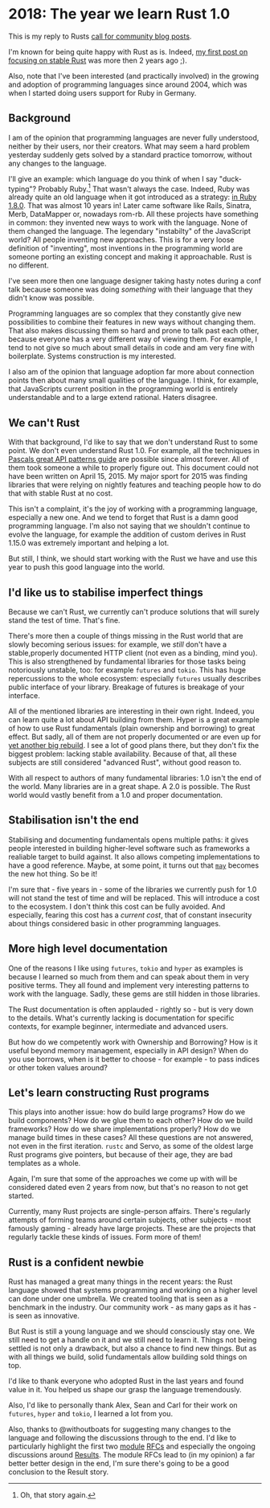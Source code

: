 # 2018: The year we learn Rust 1.0

This is my reply to Rusts [call for community blog posts](https://blog.rust-lang.org/2018/01/03/new-years-rust-a-call-for-community-blogposts.html).

I'm known for being quite happy with Rust as is. Indeed, [my first post on focusing on stable Rust](https://users.rust-lang.org/t/please-avoid-the-cookie-jar/2109) was more then 2 years ago ;).

Also, note that I've been interested (and practically involved) in the growing and adoption of programming languages since around 2004, which was when I started doing users support for Ruby in Germany.

## Background

I am of the opinion that programming languages are never fully understood, neither by their users, nor their creators. What may seem a hard problem yesterday suddenly gets solved by a standard practice tomorrow, without any changes to the language.

I'll give an example: which language do you think of when I say "duck-typing"? Probably Ruby.[^1] That wasn't always the case. Indeed, Ruby was already quite an old language when it got introduced as a strategy: [in Ruby 1.8.0](https://viewsourcecode.org/why/hacking/rubyOneEightOh.html). That was almost 10 years in! Later came software like Rails, Sinatra, Merb, DataMapper or, nowadays rom-rb. All these projects have something in common: they invented new ways to work with the language. None of them changed the language. The legendary "instabilty" of the JavaScript world? All people inventing new approaches. This is for a very loose definition of "inventing", most inventions in the programming world are someone porting an existing concept and making it approachable. Rust is no different.

I've seen more then one language designer taking hasty notes during a conf talk because someone was doing _something_ with their language that they didn't know was possible.

Programming languages are so complex that they constantly give new possibilities to combine their features in new ways without changing them. That also makes discussing them so hard and prone to talk past each other, because everyone has a very different way of viewing them. For example, I tend to not give so much about small details in code and am very fine with boilerplate. Systems construction is my interested.

I also am of the opinion that language adoption far more about connection points then about many small qualities of the language. I think, for example, that JavaScripts current position in the programming world is entirely understandable and to a large extend rational. Haters disagree.

## We can't Rust

With that background, I'd like to say that we don't understand Rust to some point. We don't even understand Rust 1.0. For example, all the techniques in [Pascals great API patterns guide](https://deterministic.space/elegant-apis-in-rust.html) are possible since almost forever. All of them took someone a while to properly figure out. This document could not have been written on April 15, 2015. My major sport for 2015 was finding libraries that were relying on nightly features and teaching people how to do that with stable Rust at no cost.

This isn't a complaint, it's the joy of working with a programming language, especially a new one. And we tend to forget that Rust is a damn good programming language. I'm also not saying that we shouldn't continue to evolve the language, for example the addition of custom derives in Rust 1.15.0 was extremely important and helping a lot.

But still, I think, we should start working with the Rust we have and use this year to push this good language into the world.

## I'd like us to stabilise imperfect things

Because we can't Rust, we currently can't produce solutions that will surely stand the test of time. That's fine.

There's more then a couple of things missing in the Rust world that are slowly becoming serious issues: for example, we _still_ don't have a stable,properly documented HTTP client (not even as a binding, mind you). This is also strengthened by fundamental libraries for those tasks being notoriously unstable, too: for example `futures` and `tokio`. This has huge repercussions to the whole ecosystem: especially `futures` usually describes public interface of your library. Breakage of futures is breakage of your interface.

All of the mentioned libraries are interesting in their own right. Indeed, you can learn quite a lot about API building from them. Hyper is a great example of how to use Rust fundamentals (plain ownership and borrowing) to great effect. But sadly, all of them are not properly documented or are even up for [yet another big rebuild](https://github.com/aturon/tokio-rfcs/blob/tokio-reform/tokio-reform.md). I see a lot of good plans there, but they don't fix the biggest problem: lacking stable availability. Because of that, all these subjects are still considered "advanced Rust", without good reason to.

With all respect to authors of many fundamental libraries: 1.0 isn't the end of the world. Many libraries are in a great shape. A 2.0 is possible. The Rust world would vastly benefit from a 1.0 and proper documentation.

## Stabilisation isn't the end

Stabilising and documenting fundamentals opens multiple paths: it gives people interested in building higher-level software such as frameworks a realiable target to build against. It also allows competing implementations to have a good reference. Maybe, at some point, it turns out that [`may`](https://docs.rs/may) becomes the new hot thing. So be it!

I'm sure that - five years in - some of the libraries we currently push for 1.0 will not stand the test of time and will be replaced. This will introduce a cost to the ecosystem. I don't think this cost can be fully avoided. And especially, fearing this cost has a _current cost_, that of constant insecurity about things considered basic in other programming languages.

## More high level documentation

One of the reasons I like using `futures`, `tokio` and `hyper` as examples is because I learned so much from them and can speak about them in very positive terms. They all found and implement very interesting patterns to work with the language. Sadly, these gems are still hidden in those libraries.

The Rust documentation is often applauded - rightly so - but is very down to the details. What's currently lacking is documentation for specific contexts, for example beginner, intermediate and advanced users.

But how do we competently work with Ownership and Borrowing? How is it useful beyond memory management, especially in API design? When do you use borrows, when is it better to choose - for example - to pass indices or other token values around?

## Let's learn constructing Rust programs

This plays into another issue: how do build large programs? How do we build components? How do we glue them to each other? How do we build frameworks? How do we share implementations properly? How do we manage build times in these cases? All these questions are not answered, not even in the first iteration. `rustc` and Servo, as some of the oldest large Rust programs give pointers, but because of their age, they are bad templates as a whole.

Again, I'm sure that some of the approaches we come up with will be considered dated even 2 years from now, but that's no reason to not get started.

Currently, many Rust projects are single-person affairs. There's regularly attempts of forming teams around certain subjects, other subjects - most famously gaming - already have large projects. These are the projects that regularly tackle these kinds of issues. Form more of them!

## Rust is a confident newbie

Rust has managed a great many things in the recent years: the Rust language showed that systems programming and working on a higher level can done under one umbrella. We created tooling that is seen as a benchmark in the industry. Our community work - as many gaps as it has - is seen as innovative.

But Rust is still a young language and we should consciously stay one. We still need to get a handle on it and we still need to learn it. Things not being settled is not only a drawback, but also a chance to find new things. But as with all things we build, solid fundamentals allow building sold things on top.

I'd like to thank everyone who adopted Rust in the last years and found value in it. You helped us shape our grasp the language tremendously.

Also, I'd like to personally thank Alex, Sean and Carl for their work on `futures`, `hyper` and `tokio`, I learned a lot from you.

Also, thanks to @withoutboats for suggesting many changes to the language and following the discussions through to the end. I'd like to particularly highlight  the first two [module](https://github.com/rust-lang/rfcs/pull/2108) [RFCs](https://github.com/rust-lang/rfcs/pull/2121) and especially the ongoing discussions around [Results](https://internals.rust-lang.org/t/pre-rfc-catching-functions/6505/102). The module RFCs lead to (in my opinion) a far better better design in the end, I'm sure there's going to be a good conclusion to the Result story.

[^1]: Oh, that story again.
